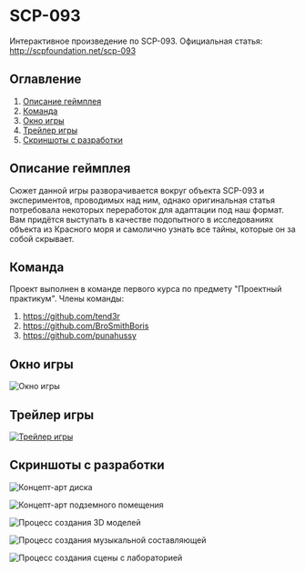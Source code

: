 # SCP-093
Интерактивное произведение по SCP-093. Официальная статья: http://scpfoundation.net/scp-093

## Оглавление
1. [Описание геймплея](#Описание-геймплея)
2. [Команда](#Команда)
3. [Окно игры](#Окно-игры)
4. [Трейлер игры](#Трейлер-игры)
5. [Скриншоты с разработки](#Скриншоты-с-разработки)

## Описание геймплея
Сюжет данной игры разворачивается вокруг объекта SCP-093 и экспериментов, проводимых над ним, однако оригинальная статья потребовала некоторых переработок для адаптации под наш формат. Вам придётся выступать в качестве подопытного в исследованиях объекта из Красного моря и самолично узнать все тайны, которые он за собой скрывает.

## Команда
Проект выполнен в команде первого курса по предмету "Проектный практикум". Члены команды:
1. https://github.com/tend3r
2. https://github.com/BroSmithBoris
3. https://github.com/punahussy

## Окно игры
![Окно игры](https://i.postimg.cc/qRrj9cB7/image.png "Окно игры")

## Трейлер игры
[![Трейлер игры](https://img.youtube.com/vi/ima1iJogQnk/0.jpg)](https://www.youtube.com/watch?v=ima1iJogQnk)

## Скриншоты с разработки
![Концепт-арт диска](https://i.postimg.cc/NjpsyDV3/image.png "Концепт-арт диска")

![Концепт-арт подземного помещения](https://i.postimg.cc/sXZsNrXz/image.png "Концепт-арт подезмного помещения")

![Процесс создания 3D моделей](https://i.postimg.cc/yNxV09Ck/image.png "Процесс создания 3D моделей")

![Процесс создания музыкальной составляющей](https://i.postimg.cc/7h8wvWG2/image.png "Процесс создания музыкальной составляющей")

![Процесс создания сцены с лабораторией](https://i.postimg.cc/YSPtR9t8/image.png "Процесс создания сцены с лабораторией")
